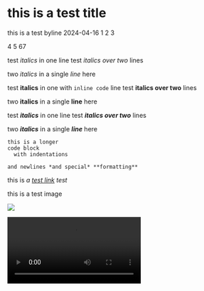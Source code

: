 # this is a test title
this is a test byline
2024-04-16
1
2
3

4
5
67

test *italics* in one line
test *italics
over two* lines

two *italics* in a single *line* here

test **italics** in one with `inline code` line
test **italics
over two** lines

two **italics** in a single **line** here

test ***italics*** in one line
test ***italics
over two*** lines

two ***italics*** in a single ***line*** here

```
this is a longer
code block
  with indentations

and newlines *and special* **formatting**
```

this is *a [test link](https://duckduckgo.com) test*

this is a test image

![](test.png)

![hello](test.mp4)
